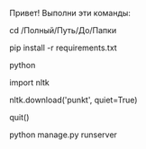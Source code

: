 Привет! Выполни эти команды:

cd /Полный/Путь/До/Папки

pip install -r requirements.txt

python

import nltk

nltk.download('punkt', quiet=True)

quit()

python manage.py runserver